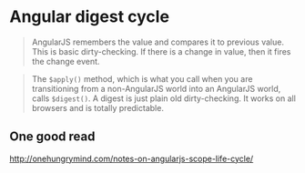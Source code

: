 Angular digest cycle
===

> AngularJS remembers the value and compares it to previous value. This is basic dirty-checking. If there is a change in value, then it fires the change event.

> The `$apply()` method, which is what you call when you are transitioning from a non-AngularJS world into an AngularJS world, calls `$digest()`. A digest is just plain old dirty-checking. It works on all browsers and is totally predictable.

One good read
---

<http://onehungrymind.com/notes-on-angularjs-scope-life-cycle/>